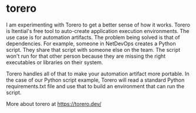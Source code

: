# torero

I am experimenting with Torero to get a better sense of how it works. Torero is Itential's free tool to auto-create application execution environments. The use case is for automation artifacts. The problem being solved is that of dependencies. For example, someone in NetDevOps creates a Python script. They share that script with someone else on the team. The script won't run for that other person because they are missing the right executables or libraries on their system.

Torero handles all of that to make your automation artifact more portable. In the case of our Python script example, Torero will read a standard Python requirements.txt file and use that to build an environment that can run the script.

More about torero at https://torero.dev/
